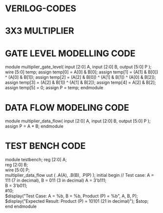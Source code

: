 # VERILOG-CODES
# 3X3 MULTIPLIER
# GATE LEVEL MODELLING CODE
module multiplier_gate_level(
    input [2:0] A, 
    input [2:0] B, 
    output [5:0] P 
);
    wire [5:0] temp; 
    assign temp[0] = A[0] & B[0];
    assign temp[1] = (A[1] & B[0]) ^ (A[0] & B[1]);
    assign temp[2] = (A[2] & B[0]) ^ (A[1] & B[1]) ^ (A[0] & B[2]);
    assign temp[3] = (A[2] & B[1]) ^ (A[1] & B[2]);
    assign temp[4] = A[2] & B[2];
    assign temp[5] = 0; 
    assign P = temp;
endmodule
# DATA FLOW MODELING CODE
module multiplier_data_flow(
    input [2:0] A,
    input [2:0] B,
    output [5:0] P 
);
    assign P = A * B;
endmodule
# TEST BENCH CODE
module testbench;
    reg [2:0] A;           
    reg [2:0] B;           
    wire [5:0] P;          
    multiplier_data_flow uut (
        .A(A),
        .B(B),
        .P(P)
    );
    initial begin
        // Test case: A = 111 (7 in decimal), B = 011 (3 in decimal)
        A = 3'b111;         
        B = 3'b011;         
        #10;                
        $display("Test Case: A = %b, B = %b, Product (P) = %b", A, B, P);
        $display("Expected Result: Product (P) = 10101 (21 in decimal)");
        $stop;             
    end
endmodule
